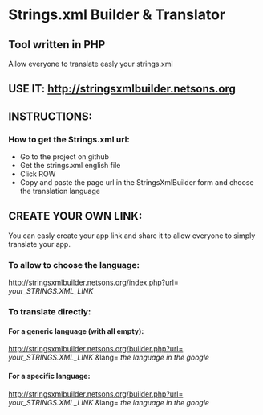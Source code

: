 # Strings.xml Builder & Translator
## Tool written in PHP

Allow everyone to translate easly your strings.xml


## USE IT: http://stringsxmlbuilder.netsons.org




## INSTRUCTIONS:
### How to get the Strings.xml url:
- Go to the project on github
- Get the strings.xml english file
- Click ROW
- Copy and paste the page url in the StringsXmlBuilder form and choose the translation language

## CREATE YOUR OWN LINK:
You can easly create your app link and share it to allow everyone to simply translate your app.
### To allow to choose the language:
http://stringsxmlbuilder.netsons.org/index.php?url= *your_STRINGS.XML_LINK*

### To translate directly:
#### For a generic language (with all empty):

http://stringsxmlbuilder.netsons.org/builder.php?url= *your_STRINGS.XML_LINK* &lang= *the language in the google*

#### For a specific language:

http://stringsxmlbuilder.netsons.org/builder.php?url= *your_STRINGS.XML_LINK* &lang= *the language in the google*
